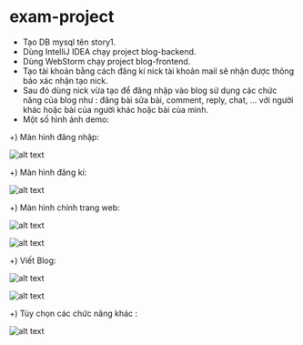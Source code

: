 # exam-project
- Tạo DB mysql tên story1.
- Dùng IntelliJ IDEA chạy project blog-backend.
- Dùng WebStorm chạy project blog-frontend.
- Tạo tài khoản bằng cách đăng kí nick tài khoản mail sẽ nhận được thông báo xác nhận tạo nick.
- Sau đó dùng nick vừa tạo để đăng nhập vào blog sử dụng các chức năng của blog như : đăng bài sửa bài, comment, reply, chat, ...
với người khác hoặc bài của người khác hoặc bài của mình.
- Một số hình ảnh demo:

+) Màn hình đăng nhập:

![alt text](https://user-images.githubusercontent.com/66060565/125054134-13816a80-e0d0-11eb-84c7-0f557700d0d1.png)

+) Màn hình đăng kí:

![alt text](https://user-images.githubusercontent.com/66060565/125054344-4cb9da80-e0d0-11eb-89cd-a3a83c249359.png)

+) Màn hình chính trang web:

![alt text](https://user-images.githubusercontent.com/66060565/125054708-b3d78f00-e0d0-11eb-951d-38c9f4eb23d9.png)

![alt text](https://user-images.githubusercontent.com/66060565/125054817-ce116d00-e0d0-11eb-8ad4-54c1a431faa0.png)

+) Viết Blog:

![alt text](https://user-images.githubusercontent.com/66060565/125055355-4c6e0f00-e0d1-11eb-8dd1-5763296e6d18.png)

![alt text](https://user-images.githubusercontent.com/66060565/125055459-69a2dd80-e0d1-11eb-8ec5-a77239957edf.png)

+) Tùy chọn các chức năng khác :

![alt text](https://user-images.githubusercontent.com/66060565/125055159-1f216100-e0d1-11eb-8dcd-cb7be4c73b10.png)
